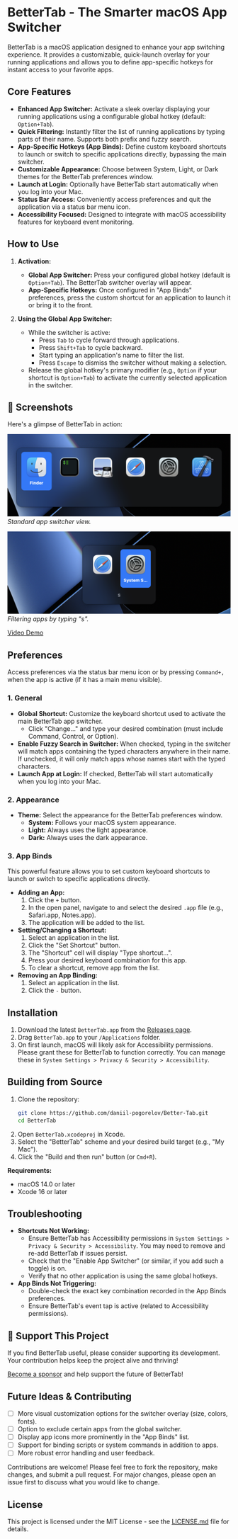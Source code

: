 # BetterTab - The Smarter macOS App Switcher

BetterTab is a macOS application designed to enhance your app switching experience. It provides a customizable, quick-launch overlay for your running applications and allows you to define app-specific hotkeys for instant access to your favorite apps.

## Core Features

* **Enhanced App Switcher:** Activate a sleek overlay displaying your running applications using a configurable global hotkey (default: `Option+Tab`).
* **Quick Filtering:** Instantly filter the list of running applications by typing parts of their name. Supports both prefix and fuzzy search.
* **App-Specific Hotkeys (App Binds):** Define custom keyboard shortcuts to launch or switch to specific applications directly, bypassing the main switcher.
* **Customizable Appearance:** Choose between System, Light, or Dark themes for the BetterTab preferences window.
* **Launch at Login:** Optionally have BetterTab start automatically when you log into your Mac.
* **Status Bar Access:** Conveniently access preferences and quit the application via a status bar menu icon.
* **Accessibility Focused:** Designed to integrate with macOS accessibility features for keyboard event monitoring.

## How to Use

1.  **Activation:**
    * **Global App Switcher:** Press your configured global hotkey (default is `Option+Tab`). The BetterTab switcher overlay will appear.
    * **App-Specific Hotkeys:** Once configured in "App Binds" preferences, press the custom shortcut for an application to launch it or bring it to the front.

2.  **Using the Global App Switcher:**
    * While the switcher is active:
        * Press `Tab` to cycle forward through applications.
        * Press `Shift+Tab` to cycle backward.
        * Start typing an application's name to filter the list.
        * Press `Escape` to dismiss the switcher without making a selection.
    * Release the global hotkey's primary modifier (e.g., `Option` if your shortcut is `Option+Tab`) to activate the currently selected application in the switcher.

## 📸 Screenshots

Here's a glimpse of BetterTab in action:

![BetterTab Switcher Preview](./docs/assets/images/BetterApp_Switcher.png)
*Standard app switcher view.*

![BetterTab Switcher with Filtered Apps](./docs/assets/images/BetterApp_Switcher_Two_Apps.png)
*Filtering apps by typing "s".*

[Video Demo](https://v.redd.it/link/1kh712v/asset/81nt0kl72fze1/HLSPlaylist.m3u8?f=sd&v=1&a=1749240460%2CNDMwZWU0ZmU4NGJkYWFlMjY5NTJkOThiZmVlMjY3MTA1YTY0NzY3YWZkMGI3M2JjMzIwNjk3MWExN2I5ZjI2MQ%3D%3D)

## Preferences

Access preferences via the status bar menu icon or by pressing `Command+,` when the app is active (if it has a main menu visible).

### 1. General
   * **Global Shortcut:** Customize the keyboard shortcut used to activate the main BetterTab app switcher.
        * Click "Change..." and type your desired combination (must include Command, Control, or Option).
   * **Enable Fuzzy Search in Switcher:** When checked, typing in the switcher will match apps containing the typed characters anywhere in their name. If unchecked, it will only match apps whose names start with the typed characters.
   * **Launch App at Login:** If checked, BetterTab will start automatically when you log into your Mac.

### 2. Appearance
   * **Theme:** Select the appearance for the BetterTab preferences window.
        * **System:** Follows your macOS system appearance.
        * **Light:** Always uses the light appearance.
        * **Dark:** Always uses the dark appearance.

### 3. App Binds
   This powerful feature allows you to set custom keyboard shortcuts to launch or switch to specific applications directly.
   * **Adding an App:**
        1.  Click the `+` button.
        2.  In the open panel, navigate to and select the desired `.app` file (e.g., Safari.app, Notes.app).
        3.  The application will be added to the list.
   * **Setting/Changing a Shortcut:**
        1.  Select an application in the list.
        2.  Click the "Set Shortcut" button.
        3.  The "Shortcut" cell will display "Type shortcut...".
        4.  Press your desired keyboard combination for this app.
        5.  To clear a shortcut, remove app from the list.
   * **Removing an App Binding:**
        1.  Select an application in the list.
        2.  Click the `-` button.

## Installation

1.  Download the latest `BetterTab.app` from the [Releases page](https://github.com/daniil-pogorelov/Better-Tab/tags).
2.  Drag `BetterTab.app` to your `/Applications` folder.
3.  On first launch, macOS will likely ask for Accessibility permissions. Please grant these for BetterTab to function correctly. You can manage these in `System Settings > Privacy & Security > Accessibility`.

## Building from Source

1.  Clone the repository:
    ```bash
    git clone https://github.com/daniil-pogorelov/Better-Tab.git
    cd BetterTab
    ```
2.  Open `BetterTab.xcodeproj` in Xcode.
3.  Select the "BetterTab" scheme and your desired build target (e.g., "My Mac").
4.  Click the "Build and then run" button (or `Cmd+R`).

**Requirements:**
* macOS 14.0 or later
* Xcode 16 or later

## Troubleshooting

* **Shortcuts Not Working:**
    * Ensure BetterTab has Accessibility permissions in `System Settings > Privacy & Security > Accessibility`. You may need to remove and re-add BetterTab if issues persist.
    * Check that the "Enable App Switcher" (or similar, if you add such a toggle) is on.
    * Verify that no other application is using the same global hotkeys.
* **App Binds Not Triggering:**
    * Double-check the exact key combination recorded in the App Binds preferences.
    * Ensure BetterTab's event tap is active (related to Accessibility permissions).

## 💖 Support This Project

If you find BetterTab useful, please consider supporting its development. Your contribution helps keep the project alive and thriving!

[Become a sponsor](https://github.com/sponsors/daniil-pogorelov) and help support the future of BetterTab!

## Future Ideas & Contributing

* [ ] More visual customization options for the switcher overlay (size, colors, fonts).
* [ ] Option to exclude certain apps from the global switcher.
* [ ] Display app icons more prominently in the "App Binds" list.
* [ ] Support for binding scripts or system commands in addition to apps.
* [ ] More robust error handling and user feedback.

Contributions are welcome! Please feel free to fork the repository, make changes, and submit a pull request. For major changes, please open an issue first to discuss what you would like to change.

## License

This project is licensed under the MIT License - see the [LICENSE.md](LICENSE.md) file for details.

